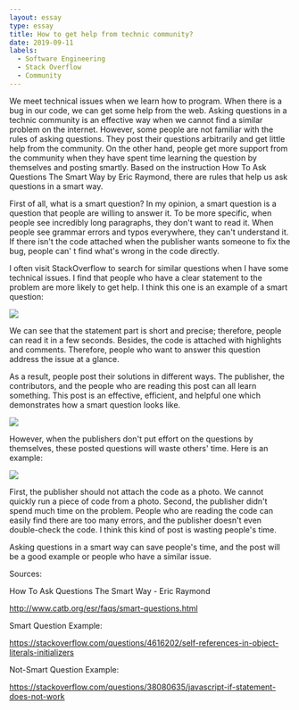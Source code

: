 ```yaml
---
layout: essay
type: essay
title: How to get help from technic community?
date: 2019-09-11
labels:
  - Software Engineering
  - Stack Overflow
  - Community
---
```


We meet technical issues when we learn how to program. When there is a bug in our code, we can get some help from the web. Asking questions in a technic community is an effective way when we cannot find a similar problem on the internet. However, some people are not familiar with the rules of asking questions. They post their questions arbitrarily and get little help from the community. On the other hand, people get more support from the community when they have spent time learning the question by themselves and posting smartly.  Based on the instruction How To Ask Questions The Smart Way by Eric Raymond, there are rules that help us ask questions in a smart way.

First of all, what is a smart question? In my opinion, a smart question is a question that people are willing to answer it. To be more specific, when people see incredibly long paragraphs, they don't want to read it. When people see grammar errors and typos everywhere, they can't understand it. If there isn't the code attached when the publisher wants someone to fix the bug, people can' t find what's wrong in the code directly.

I often visit StackOverflow to search for similar questions when I have some technical issues. I find that people who have a clear statement to the problem are more likely to get help. I think this one is an example of a smart question:

<img class="ui image" src="{{ site.baseurl }}/images/smart_question.png">

We can see that the statement part is short and precise; therefore, people can read it in a few seconds. Besides, the code is attached with highlights and comments. Therefore, people who want to answer this question address the issue at a glance.

As a result,  people post their solutions in different ways. The publisher, the contributors, and the people who are reading this post can all learn something. This post is an effective, efficient, and helpful one which demonstrates how a smart question looks like.

<img class="ui image" src="{{ site.baseurl }}/images/smart_question_answer.png">

However, when the publishers don't put effort on the questions by themselves, these posted questions will waste others' time. Here is an example:

<img class="ui image" src="{{ site.baseurl }}/images/bad_question.png">

First, the publisher should not attach the code as a photo. We cannot quickly run a piece of code from a photo. Second, the publisher didn't spend much time on the problem. People who are reading the code can easily find there are too many errors, and the publisher doesn't even double-check the code. I think this kind of post is wasting people's time.

Asking questions in a smart way can save people's time, and the post will be a good example or people who have a similar issue. 

Sources:

How To Ask Questions The Smart Way - Eric Raymond

http://www.catb.org/esr/faqs/smart-questions.html

Smart Question Example:

https://stackoverflow.com/questions/4616202/self-references-in-object-literals-initializers

Not-Smart Question Example:

https://stackoverflow.com/questions/38080635/javascript-if-statement-does-not-work
